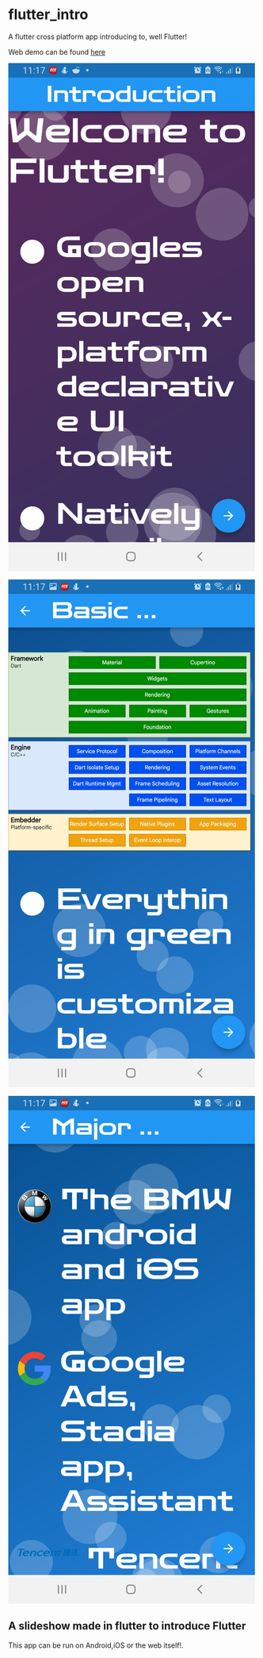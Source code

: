 # flutter_intro

A flutter cross platform app introducing to, well Flutter!

Web demo can be found [here](https://saad29.github.io/flutter_web_demo/#/)

![Screenshot](/images/1.jpg)

![Screenshot](/images/2.jpg)

![Screenshot](/images/3.jpg)

## A slideshow made in flutter to introduce Flutter

This app can be run on Android,iOS or the web itself!.




